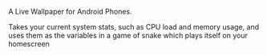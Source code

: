 A Live Wallpaper for Android Phones.

Takes your current system stats, such as CPU load and memory usage, and uses them as the variables in a game of snake which plays itself on your homescreen
